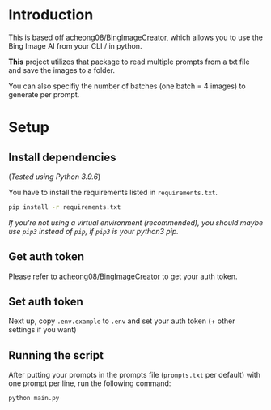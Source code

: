 # Introduction

This is based off [acheong08/BingImageCreator](https://github.com/acheong08/BingImageCreator), which allows you to use the Bing Image AI from your CLI / in python.

**This** project utilizes that package to read multiple prompts from a txt file and save the images to a folder.

You can also specifiy the number of batches (one batch = 4 images) to generate per prompt.

# Setup

## Install dependencies

(_Tested using Python 3.9.6_)

You have to install the requirements listed in `requirements.txt`.

```bash
pip install -r requirements.txt
```

_If you're not using a virtual environment (recommended), you should maybe use `pip3` instead of `pip`, if `pip3` is your python3 pip._

## Get auth token

Please refer to [acheong08/BingImageCreator](https://github.com/acheong08/BingImageCreator) to get your auth token.

## Set auth token

Next up, copy `.env.example` to `.env` and set your auth token (+ other settings if you want)

## Running the script

After putting your prompts in the prompts file (`prompts.txt` per default) with one prompt per line, run the following command:

```bash
python main.py
```
